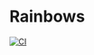 # Rainbows
[![CI](https://github.com/junhoyeo/rainbows/actions/workflows/ci.yml/badge.svg)](https://github.com/junhoyeo/rainbows/actions/workflows/ci.yml)
